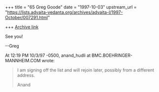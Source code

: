 +++
title = "65 Greg Goode"
date = "1997-10-03"
upstream_url = "https://lists.advaita-vedanta.org/archives/advaita-l/1997-October/007291.html"

+++
[Archive link](https://lists.advaita-vedanta.org/archives/advaita-l/1997-October/007291.html)

See you!

--Greg

At 12:19 PM 10/3/97 -0500, anand_hudli at BMC.BOEHRINGER-MANNHEIM.COM wrote:
>   I am signing off the list and will rejoin later, possibly from
>   a different address.
>
>   Anand
>
>

